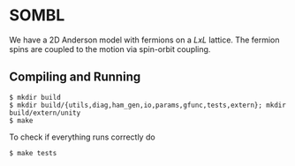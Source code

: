 # SOMBL

We have a 2D Anderson model with fermions on a $LxL$ lattice.
The fermion spins are coupled to the motion via spin-orbit
coupling.

## Compiling and Running
```
$ mkdir build
$ mkdir build/{utils,diag,ham_gen,io,params,gfunc,tests,extern}; mkdir build/extern/unity
$ make
```

To check if everything runs correctly do

```
$ make tests
```
